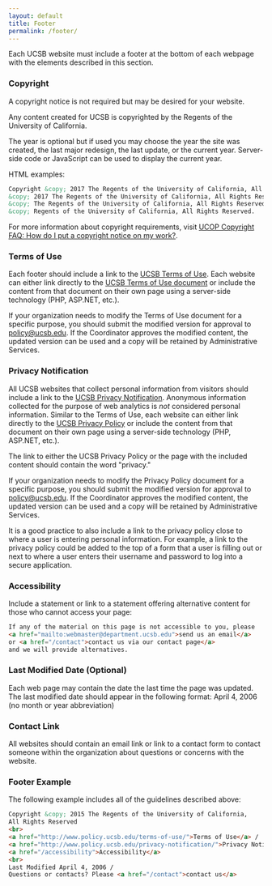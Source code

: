 ```yaml
---
layout: default
title: Footer
permalink: /footer/
---
```


Each UCSB website must include a footer at the bottom of each webpage with the
elements described in this section.

### Copyright

A copyright notice is not required but may be desired for your website.

Any content created for UCSB is copyrighted by the Regents of the University of California.

The year is optional but if used you may choose the year the site was created,
the last major redesign, the last update, or the current year. Server-side code
or JavaScript can be used to display the current year.

HTML examples:

```html
Copyright &copy; 2017 The Regents of the University of California, All Rights Reserved.
&copy; 2017 The Regents of the University of California, All Rights Reserved.
&copy; The Regents of the University of California, All Rights Reserved.
&copy; Regents of the University of California, All Rights Reserved.
```

For more information about copyright requirements, visit
[UCOP Copyright FAQ: How do I put a copyright notice on my work?](http://copyright.universityofcalifornia.edu/faqs/index.html#h).

### Terms of Use

Each footer should include a link to the
[UCSB Terms of Use](http://www.policy.ucsb.edu/terms-of-use/).
Each website can either link directly to the [UCSB Terms of Use document](http://www.policy.ucsb.edu/terms-of-use/)
or include the content from that document on their own page using a server-side
technology (PHP, ASP.NET, etc.).

If your organization needs to modify the Terms of Use document for a specific
purpose, you should submit the modified version for approval to
[policy@ucsb.edu](mailto:policy@ucsb.edu). If the Coordinator approves the
modified content, the updated version can be used and a copy will be retained
by Administrative Services.

### Privacy Notification

All UCSB websites that collect personal information from visitors should
include a link to the
[UCSB Privacy Notification](http://www.policy.ucsb.edu/privacy-notification/).
Anonymous information collected for the purpose of web analytics is *not*
considered personal information. Similar to the Terms of Use, each website can
either link directly to the [UCSB Privacy Policy](http://www.policy.ucsb.edu/privacy-notification/)
or include the content from that document on their own page using a server-side
technology (PHP, ASP.NET, etc.).

The link to either the UCSB Privacy Policy or the page with the included
content should contain the word "privacy."

If your organization needs to modify the Privacy Policy document for a specific
purpose, you should submit the modified version for approval to
[policy@ucsb.edu](mailto:policy@ucsb.edu). If the Coordinator approves the
modified content, the updated version can be used and a copy will be retained
by Administrative Services.

It is a good practice to also include a link to the privacy policy close to
where a user is entering personal information. For example, a link to the
privacy policy could be added to the top of a form that a user is filling out
or next to where a user enters their username and password to log into a
secure application.

### Accessibility

Include a statement or link to a statement offering alternative content for
those who cannot access your page:

```html
If any of the material on this page is not accessible to you, please
<a href="mailto:webmaster@department.ucsb.edu">send us an email</a>
or <a href="/contact">contact us via our contact page</a>
and we will provide alternatives.
```

### Last Modified Date (Optional)

Each web page may contain the date the last time the page was updated.
The last modified date should appear in the following format:
April 4, 2006 (no month or year abbreviation)

### Contact Link

All websites should contain an email link or link to a contact form to contact
someone within the organization about questions or concerns with the website.

### Footer Example

The following example includes all of the guidelines described above:

```html
Copyright &copy; 2015 The Regents of the University of California,
All Rights Reserved
<br>
<a href="http://www.policy.ucsb.edu/terms-of-use/">Terms of Use</a> /
<a href="http://www.policy.ucsb.edu/privacy-notification/">Privacy Notification</a> /
<a href="/accessibility">Accessibility</a>
<br>
Last Modified April 4, 2006 /
Questions or contacts? Please <a href="/contact">contact us</a>
```
